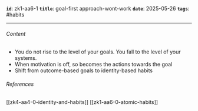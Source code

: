 **`id`**: zk1-aa6-1
**`title`**: goal-first approach-wont-work
**`date`**: 2025-05-26
**`tags`**: #habits

---

###### Content

-   You do not rise to the level of your goals. You fall to the level of your systems.
-   When motivation is off, so becomes the actions towards the goal
-   Shift from outcome-based goals to identity-based habits

###### References

[[zk4-aa4-0-identity-and-habits]]
[[zk1-aa6-0-atomic-habits]]

